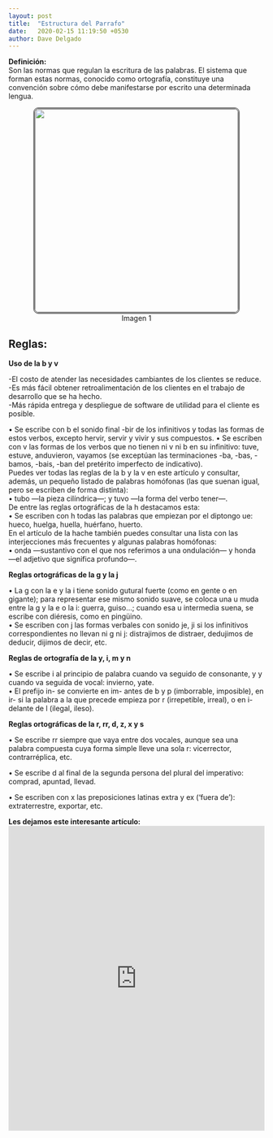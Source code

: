 ```yaml
---
layout: post
title:  "Estructura del Parrafo"
date:   2020-02-15 11:19:50 +0530
author: Dave Delgado
---
```


 <p><b>Definición:</b><br>
 Son las normas que regulan la escritura de las palabras. El sistema que forman estas normas, conocido como ortografía, constituye una convención sobre cómo debe manifestarse por escrito una determinada lengua.<br>
<center><img src="https://i2.wp.com/webdelmaestrocmf.com/portal/wp-content/uploads/2018/12/1-63.jpg?resize=919%2C973" style="
    width: 400px;
    border-radius: 10px;
    border: double;
"></center>
 <center> <a>Imagen 1</a></center>

<h2>Reglas:</h2>
<p><b>Uso de la b y v</b><br>
<p>-El costo de atender las necesidades cambiantes de los clientes se reduce.<br>
-Es más fácil obtener retroalimentación de los clientes en el trabajo de desarrollo que se ha hecho.<br>
-Más rápida entrega y despliegue de software de utilidad para el cliente es posible.</p>
<p>•	Se escribe con b el sonido final -bir de los infinitivos y todas las formas de estos verbos, excepto hervir, servir y vivir y sus compuestos.
•	Se escriben con v las formas de los verbos que no tienen ni v ni b en su infinitivo: tuve, estuve, anduvieron, vayamos (se exceptúan las terminaciones -ba, -bas, -bamos, -bais, -ban del pretérito imperfecto de indicativo).<br>
Puedes ver todas las reglas de la b y la v en este artículo y consultar, además, un pequeño listado de palabras homófonas (las que suenan igual, pero se escriben de forma distinta):<br>
•	tubo —la pieza cilíndrica—; y tuvo —la forma del verbo tener—.<br>
De entre las reglas ortográficas de la h destacamos esta:<br>
•	Se escriben con h todas las palabras que empiezan por el diptongo ue: hueco, huelga, huella, huérfano, huerto.<br>
En el artículo de la hache también puedes consultar una lista con las interjecciones más frecuentes y algunas palabras homófonas:<br>
•	onda —sustantivo con el que nos referimos a una ondulación— y honda —el adjetivo que significa profundo—.<br></p>

<p><b>Reglas ortográficas de la g y la j</b>
<p> •	La g con la e y la i tiene sonido gutural fuerte (como en gente o en gigante); para representar ese mismo sonido suave, se coloca una u muda entre la g y la e o la i: guerra, guiso…; cuando esa u intermedia suena, se escribe con diéresis, como en pingüino.<br>
•	Se escriben con j las formas verbales con sonido je, ji si los infinitivos correspondientes no llevan ni g ni j: distrajimos de distraer, dedujimos de deducir, dijimos de decir, etc.<br></p>

 
<p><b>Reglas de ortografía de la y, i, m y n</b>
<p>•	Se escribe i al principio de palabra cuando va seguido de consonante, y y cuando va seguida de vocal: invierno, yate.<br>
•	El prefijo in- se convierte en im- antes de b y p (imborrable, imposible), en ir- si la palabra a la que precede empieza por r (irrepetible, irreal), o en i- delante de l (ilegal, ileso).<br></p>

<p><b>Reglas ortográficas de la r, rr, d, z, x y s</b>
<p>•	Se escribe rr siempre que vaya entre dos vocales, aunque sea una palabra compuesta cuya forma simple lleve una sola r: vicerrector, contrarréplica, etc.<br>

•	Se escribe d al final de la segunda persona del plural del imperativo: comprad, apuntad, llevad.<br>

•	Se escriben con x las preposiciones latinas extra y ex (‘fuera de’): extraterrestre, exportar, etc.<br></p>

<p><b>Les dejamos este interesante artículo:</b>
<embed src="https://cife.edu.mx/recursos/wp-content/uploads/2019/01/manual_de_reglas_ortograficas.pdf" type="application/pdf" width="100%" height="600px" />

